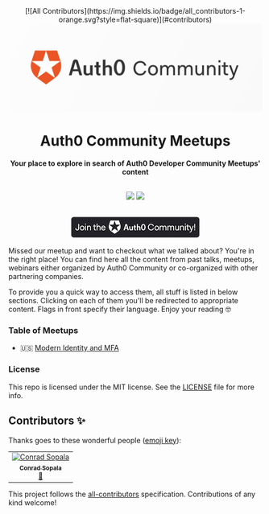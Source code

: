 <div align="center">
[![All Contributors](https://img.shields.io/badge/all_contributors-1-orange.svg?style=flat-square)](#contributors)
<br>
<img src="/Assets/Auth0_Community_Banner.png"
/>
<br/>
<h1>Auth0 Community Meetups</h1>
<strong>Your place to explore in search of Auth0 Developer Community Meetups' content</strong>
</div>
<br/>
<p align="center">
<img src="https://img.shields.io/badge/community-driven-brightgreen.svg"/>
<img src="https://img.shields.io/badge/License-MIT-green.svg"/>
</p>
<div align="center">
<br>
<a href="https://community.auth0.com/">
<img src="/Assets/join_auth0_community_badge.png"/>
</a>
</div>

Missed our meetup and want to checkout what we talked about? You're in the right place! You can find here all the content from past talks, meetups, webinars either organized by Auth0 Community or co-organized with other partnering companies.

To provide you a quick way to access them, all stuff is listed in below sections. Clicking on each of them you'll be redirected to appropriate content. Flags in front specify their language. Enjoy your reading 🤓

### Table of Meetups

* 🇺🇸 [Modern Identity and MFA](https://github.com/auth0-community/meetups/tree/master/modern-identity-and-mfa) <br>

### License

This repo is licensed under the MIT license. See the [LICENSE](https://github.com/auth0-community/meetups/blob/master/LICENSE) file for more info.

## Contributors ✨

Thanks goes to these wonderful people ([emoji key](https://allcontributors.org/docs/en/emoji-key)):

<!-- ALL-CONTRIBUTORS-LIST:START - Do not remove or modify this section -->
<!-- prettier-ignore -->
<table>
  <tr>
    <td align="center"><a href="https://twitter.com/beardaway"><img src="https://avatars3.githubusercontent.com/u/11062800?v=4" width="100px;" alt="Conrad Sopala"/><br /><sub><b>Conrad Sopala</b></sub></a><br /><a href="#maintenance-beardaway" title="Maintenance">🚧</a></td>
  </tr>
</table>

<!-- ALL-CONTRIBUTORS-LIST:END -->

This project follows the [all-contributors](https://github.com/all-contributors/all-contributors) specification. Contributions of any kind welcome!